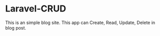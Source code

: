 # Laravel-CRUD
This is an simple blog site. This app can Create, Read, Update, Delete in blog post.
